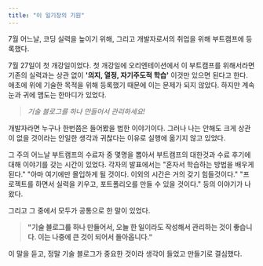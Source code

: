 ```yaml
---
title: "이 일기장의 기원"
---
```


7월 어느날, 코딩 실력을 높이기 위해, 그리고 개발자로서의 취업을 위해 부트캠프에 등록했다.

7월 27일이 첫 개강일이었다.
첫 개강일에 오리엔테이션에서 이 부트캠프를 위해서라면 기존의 실력과는 상관 없이 **'의지, 열정, 자기주도적 학습'** 이것만 있으면 된다고 한다.
애초에 위에 기술한 목적을 위해 등록했기 때문에 이는 문제가 되지 않았다.
하지만 계속 눈과 귀에 맴도는 한마디가 있었다.

> *기술 블로그를 하나 만들어서 관리하세요!*

개발자라면 누구나 한번쯤은 들어봤을 법한 이야기이다.
그러나 나는 안해도 크게 상관이 없을 것이라는 안일한 생각과 귀찮다는 이유로 실행에 옮기지 않고 있었다.

그 주의 어느날 부트캠프의 수료자 중 몇명을 뽑아서 부트캠프의 대한것과 수료 후기에 대해 이야기를 갖는 시간이 있었다.
각자의 발표에서는
"혼자서 학습하는 방법을 배우게 된다."
"아마 여기에만 몰입하게 될 것이다. 이외의 시간은 거의 갖기 힘들것이다."
"프로젝트를 하면서 실력을 키우고, 포트폴리오를 만들 수 있을 것이다."
등의 이야기가 나왔다. 

그리고 그 중에서 모두가 공통으로 한 말이 있었다.

> **"기술 블로그를 하나 만들어서, 오늘 한 일이라도 작성해서 관리하는 것이 좋습니다. 이는 나중에 큰 것이 되어서 돌아옵니다."**

이 말을 듣고, 정말 기술 블로그가 중요한 것이라 생각이 들었고 만들기로 결심했다.
